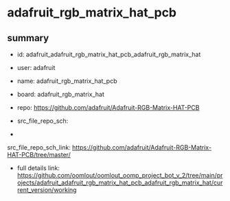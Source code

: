 # adafruit_rgb_matrix_hat_pcb
 
## summary 
* id: adafruit_adafruit_rgb_matrix_hat_pcb_adafruit_rgb_matrix_hat
* user: adafruit
* name: adafruit_rgb_matrix_hat_pcb
* board: adafruit_rgb_matrix_hat
* repo: https://github.com/adafruit/Adafruit-RGB-Matrix-HAT-PCB



* src_file_repo_sch: 
*
 src_file_repo_sch_link: https://github.com/adafruit/Adafruit-RGB-Matrix-HAT-PCB/tree/master/
* full details link: https://github.com/oomlout/oomlout_oomp_project_bot_v_2/tree/main/projects/adafruit_adafruit_rgb_matrix_hat_pcb_adafruit_rgb_matrix_hat/current_version/working  






